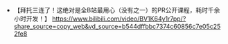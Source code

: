  - 【拜托三连了！这绝对是全B站最用心（没有之一）的PR公开课程，耗时千余小时开发！】 https://www.bilibili.com/video/BV1K64y1r7pp/?share_source=copy_web&vd_source=b544dffbbc7374c60856c7e05c252fe8
